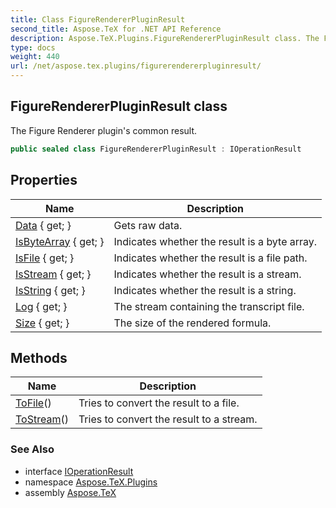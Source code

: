 ```yaml
---
title: Class FigureRendererPluginResult
second_title: Aspose.TeX for .NET API Reference
description: Aspose.TeX.Plugins.FigureRendererPluginResult class. The Figure Renderer plugins common result
type: docs
weight: 440
url: /net/aspose.tex.plugins/figurerendererpluginresult/
---
```

## FigureRendererPluginResult class

The Figure Renderer plugin's common result.

```csharp
public sealed class FigureRendererPluginResult : IOperationResult
```

## Properties

| Name | Description |
| --- | --- |
| [Data](../../aspose.tex.plugins/figurerendererpluginresult/data/) { get; } | Gets raw data. |
| [IsByteArray](../../aspose.tex.plugins/figurerendererpluginresult/isbytearray/) { get; } | Indicates whether the result is a byte array. |
| [IsFile](../../aspose.tex.plugins/figurerendererpluginresult/isfile/) { get; } | Indicates whether the result is a file path. |
| [IsStream](../../aspose.tex.plugins/figurerendererpluginresult/isstream/) { get; } | Indicates whether the result is a stream. |
| [IsString](../../aspose.tex.plugins/figurerendererpluginresult/isstring/) { get; } | Indicates whether the result is a string. |
| [Log](../../aspose.tex.plugins/figurerendererpluginresult/log/) { get; } | The stream containing the transcript file. |
| [Size](../../aspose.tex.plugins/figurerendererpluginresult/size/) { get; } | The size of the rendered formula. |

## Methods

| Name | Description |
| --- | --- |
| [ToFile](../../aspose.tex.plugins/figurerendererpluginresult/tofile/)() | Tries to convert the result to a file. |
| [ToStream](../../aspose.tex.plugins/figurerendererpluginresult/tostream/)() | Tries to convert the result to a stream. |

### See Also

* interface [IOperationResult](../ioperationresult/)
* namespace [Aspose.TeX.Plugins](../../aspose.tex.plugins/)
* assembly [Aspose.TeX](../../)


